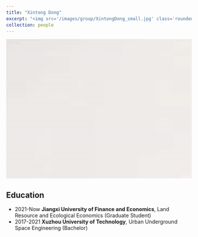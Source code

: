 ```yaml
---
title: "Xintong Dong"
excerpt: "<img src='/images/group/XintongDong_small.jpg' class='rounded-corners'><br/>Graduate Student0"
collection: people
---
```

<img src='/images/group/XintongDong.jpg' class='rounded-corners'>

## Education
* 2021-Now **Jiangxi University of Finance and Economics**, Land Resource and Ecological Economics (Graduate Student)
* 2017-2021 **Xuzhou University of Technology**, Urban Underground Space Engineering (Bachelor)

